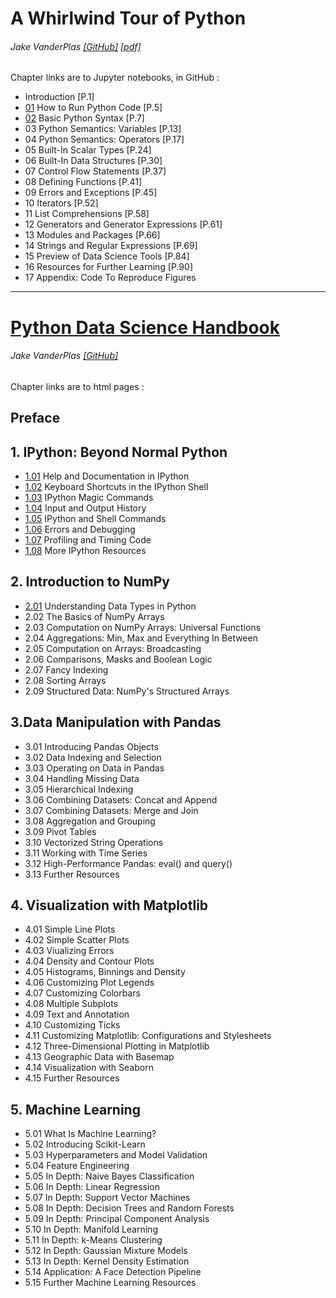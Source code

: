 # A Whirlwind Tour of Python
###### Jake VanderPlas [[GitHub]](https://github.com/jakevdp/WhirlwindTourOfPython) [[pdf]](http://www.oreilly.com/programming/free/files/a-whirlwind-tour-of-python.pdf)

Chapter links are to Jupyter notebooks, in GitHub :

* Introduction [P.1]
* [01](http://nbviewer.jupyter.org/github/jakevdp/WhirlwindTourOfPython/blob/master/01-How-to-Run-Python-Code.ipynb) How to Run Python Code [P.5]
* [02](http://nbviewer.jupyter.org/github/jakevdp/WhirlwindTourOfPython/blob/master/02-Basic-Python-Syntax.ipynb) Basic Python Syntax [P.7]
* 03 Python Semantics: Variables [P.13]
* 04 Python Semantics: Operators [P.17]
* 05 Built-In Scalar Types [P.24]
* 06 Built-In Data Structures [P.30]
* 07 Control Flow Statements [P.37]
* 08 Defining Functions [P.41]
* 09 Errors and Exceptions [P.45]
* 10 Iterators [P.52]
* 11 List Comprehensions [P.58]
* 12 Generators and Generator Expressions [P.61]
* 13 Modules and Packages [P.66]
* 14 Strings and Regular Expressions [P.69]
* 15 Preview of Data Science Tools [P.84]
* 16 Resources for Further Learning [P.90]
* 17 Appendix: Code To Reproduce Figures

---

# [Python Data Science Handbook](https://jakevdp.github.io/PythonDataScienceHandbook/)
###### Jake VanderPlas [[GitHub]](https://github.com/jakevdp/PythonDataScienceHandbook)

Chapter links are to html pages :

## Preface

## 1. IPython: Beyond Normal Python
* [1.01](https://jakevdp.github.io/PythonDataScienceHandbook/01.01-help-and-documentation.html) Help and Documentation in IPython
* [1.02](https://jakevdp.github.io/PythonDataScienceHandbook/01.02-shell-keyboard-shortcuts.html) Keyboard Shortcuts in the IPython Shell
* [1.03](https://jakevdp.github.io/PythonDataScienceHandbook/01.03-magic-commands.html) IPython Magic Commands
* [1.04](https://jakevdp.github.io/PythonDataScienceHandbook/01.04-input-output-history.html) Input and Output History
* [1.05](https://jakevdp.github.io/PythonDataScienceHandbook/01.05-ipython-and-shell-commands.html) IPython and Shell Commands
* [1.06](https://jakevdp.github.io/PythonDataScienceHandbook/01.06-errors-and-debugging.html) Errors and Debugging
* [1.07](https://jakevdp.github.io/PythonDataScienceHandbook/01.07-timing-and-profiling.html) Profiling and Timing Code
* [1.08](https://jakevdp.github.io/PythonDataScienceHandbook/01.08-more-ipython-resources.html) More IPython Resources

## 2. Introduction to NumPy
* [2.01](https://jakevdp.github.io/PythonDataScienceHandbook/02.01-understanding-data-types.html) Understanding Data Types in Python
* 2.02 The Basics of NumPy Arrays
* 2.03 Computation on NumPy Arrays: Universal Functions
* 2.04 Aggregations: Min, Max and Everything In Between
* 2.05 Computation on Arrays: Broadcasting
* 2.06 Comparisons, Masks and Boolean Logic
* 2.07 Fancy Indexing
* 2.08 Sorting Arrays
* 2.09 Structured Data: NumPy's Structured Arrays

## 3.Data Manipulation with Pandas
* 3.01 Introducing Pandas Objects
* 3.02 Data Indexing and Selection
* 3.03 Operating on Data in Pandas
* 3.04 Handling Missing Data
* 3.05 Hierarchical Indexing
* 3.06 Combining Datasets: Concat and Append
* 3.07 Combining Datasets: Merge and Join
* 3.08 Aggregation and Grouping
* 3.09 Pivot Tables
* 3.10 Vectorized String Operations
* 3.11 Working with Time Series
* 3.12 High-Performance Pandas: eval() and query()
* 3.13 Further Resources

## 4. Visualization with Matplotlib
* 4.01 Simple Line Plots
* 4.02 Simple Scatter Plots
* 4.03 Viualizing Errors
* 4.04 Density and Contour Plots
* 4.05 Histograms, Binnings and Density
* 4.06 Customizing Plot Legends
* 4.07 Customizing Colorbars
* 4.08 Multiple Subplots
* 4.09 Text and Annotation
* 4.10 Customizing Ticks
* 4.11 Customizing Matplotlib: Configurations and Stylesheets
* 4.12 Three-Dimensional Plotting in Matplotlib
* 4.13 Geographic Data with Basemap
* 4.14 Visualization with Seaborn
* 4.15 Further Resources


## 5. Machine Learning
* 5.01 What Is Machine Learning?
* 5.02 Introducing Scikit-Learn
* 5.03 Hyperparameters and Model Validation
* 5.04 Feature Engineering
* 5.05 In Depth: Naive Bayes Classification
* 5.06 In Depth: Linear Regression
* 5.07 In Depth: Support Vector Machines
* 5.08 In Depth: Decision Trees and Random Forests
* 5.09 In Depth: Principal Component Analysis
* 5.10 In Depth: Manifold Learning
* 5.11 In Depth: k-Means Clustering
* 5.12 In Depth: Gaussian Mixture Models
* 5.13 In Depth: Kernel Density Estimation
* 5.14 Application: A Face Detection Pipeline
* 5.15 Further Machine Learning Resources

